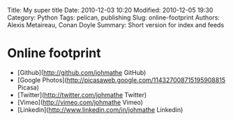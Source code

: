 Title: My super title
Date: 2010-12-03 10:20
Modified: 2010-12-05 19:30
Category: Python
Tags: pelican, publishing
Slug: online-footprint
Authors: Alexis Metaireau, Conan Doyle
Summary: Short version for index and feeds

# Online footprint

- [Github](http://github.com/johmathe GitHub)
- [Google Photos](http://picasaweb.google.com/114327008715195908815 Picasa)
- [Twitter](http://twitter.com/johmathe Twitter)
- [Vimeo](http://vimeo.com/johmathe Vimeo)
- [Linkedin](http://www.linkedin.com/in/johmathe Linkedin)
